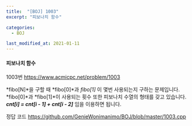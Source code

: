 ```yaml
---
title:  "[BOJ] 1003"
excerpt: "피보나치 함수"

categories:
  - BOJ

last_modified_at: 2021-01-11
---
```


#### 피보나치 함수

1003번 <https://www.acmicpc.net/problem/1003>

*fibo[N]*을 구할 때 *fibo[0]*과 *fibo[1]* 이 몇번 사용되는지 구하는 문제입니다.<br>
*fibo[0]*과 
*fibo[1]*이 사용되는 횟수 또한 피보나치 수열의 형태를 갖고 있습니다.<br>
***cnt[i] = cnt[i - 1] + cnt[i - 2]*** 임을 이용하면 됩니다.

정답 코드 <https://github.com/GenieWonimanimo/BOJ/blob/master/1003.cpp>
